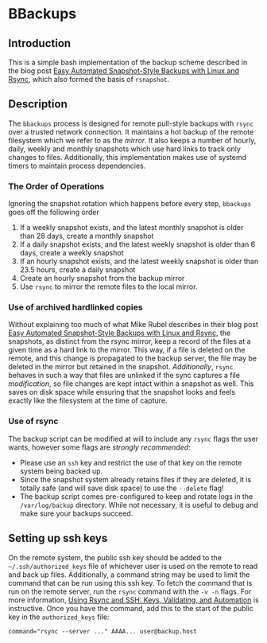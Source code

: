 # BBackups
## Introduction
This is a simple bash implementation of the backup scheme described in the blog post [Easy Automated Snapshot-Style Backups with Linux and Rsync](http://www.mikerubel.org/computers/rsync_snapshots/), which also formed the basis of `rsnapshot`.
## Description
The `bbackups` process is designed for remote pull-style backups with `rsync` over a trusted network connection. It maintains a hot backup of the remote filesystem which we refer to as the *mirror*. It also keeps a number of hourly, daily, weekly and monthly snapshots which use hard links to track only changes to files. Additionally, this implementation makes use of systemd timers to maintain process dependencies.
### The Order of Operations
Ignoring the snapshot rotation which happens before every step, `bbackups` goes off the following order
1. If a weekly snapshot exists, and the latest monthly snapshot is older than 28 days, create a monthly snapshot
2. If a daily snapshot exists, and the latest weekly snapshot is older than 6 days, create a weekly snapshot
3. If an hourly snapshot exists, and the latest weekly snapshot is older than 23.5 hours, create a daily snapshot
4. Create an hourly snapshot from the backup mirror
5. Use `rsync` to mirror the remote files to the local mirror.
### Use of archived hardlinked copies
Without explaining too much of what Mike Rubel describes in their blog post [Easy Automated Snapshot-Style Backups with Linux and Rsync](http://www.mikerubel.org/computers/rsync_snapshots/), the snapshots, as distinct from the rsync mirror, keep a record of the files at a given time as a hard link to the mirror. This way, if a file is deleted on the remote, and this change is propagated to the backup server, the file may be deleted in the mirror but retained in the snapshot. *Additionally*, `rsync` behaves in such a way that files are unlinked if the sync captures a file *modification*, so file changes are kept intact within a snapshot as well. This saves on disk space while ensuring that the snapshot looks and feels exactly like the filesystem at the time of capture.
### Use of rsync
The backup script can be modified at will to include any `rsync` flags the user wants, however some flags are *strongly recommended*:
 - Please use an `ssh` key and restrict the use of that key on the remote system being backed up.
 - Since the snapshot system already retains files if they are deleted, it is totally safe (and will save disk space) to use the `--delete` flag!
 - The backup script comes pre-configured to keep and rotate logs in the `/var/log/backup` directory. While not necessary, it is useful to debug and make sure your backups succeed.
## Setting up ssh keys
On the remote system, the public ssh key should be added to the `~/.ssh/authorized_keys` file of whichever user is used on the remote to read and back up files. Additionally, a command string may be used to limit the command that can be run using this ssh key.
To fetch the command that is run on the remote server, run the `rsync` command with the `-v -n` flags. For more information, [Using Rsync and SSH: Keys, Validating, and Automation](https://troy.jdmz.net/rsync/index.html) is instructive.
Once you have the command, add this to the start of the public key in the `authorized_keys` file:
```
command="rsync --server ..." AAAA... user@backup.host
```

